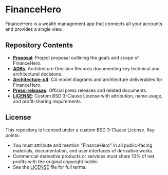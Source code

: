 # FinanceHero
FinanceHero is a wealth management app that connects all your accounts and provides a single view.

## Repository Contents

- [**Proposal**](./proposal.md): Project proposal outlining the goals and scope of FinanceHero.
- [**ADRs**](./ADRs/): Architecture Decision Records documenting key technical and architectural decisions.
- [**Architecture-c4**](./architecture-c4/): C4 model diagrams and architecture deliverables for FinanceHero.
- [**Press-releases**](./press-releases/): Official press releases and related documents.
- [**LICENSE**](./LICENSE): Custom BSD 3-Clause License with attribution, name usage, and profit-sharing requirements.

## License

This repository is licensed under a custom BSD 3-Clause License. Key points:

- You must attribute and mention "FinanceHero" in all public-facing materials, documentation, and user interfaces of derivative works.
- Commercial derivative products or services must share 10% of net profits with the original copyright holder.
- See the [LICENSE](./LICENSE) file for full terms.
